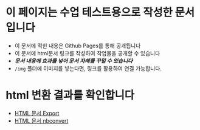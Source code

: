 # 이 페이지는 수업 테스트용으로 작성한 문서입니다

- 이 문서에 적힌 내용은 Github Pages를 통해 공개됩니다
- 이 문서에 html문서 링크를 작성하여 작업물을 공개할 수 있습니다
- ***문서 내용에 효과를 넣어 문서 자체를 꾸밀 수 있습니다***
- `/img` 폴더에 이미지를 넣는다면, 링크를 활용하여 연결 가능합니다.

# html 변환 결과를 확인합니다

- [HTML 문서 Export](test_export.html)
- [HTML 문서 nbconvert](test_nbconvert.html)

